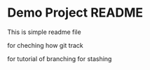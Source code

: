 # Demo Project README

This is simple readme file

for cheching how git track 

for tutorial of branching
for stashing